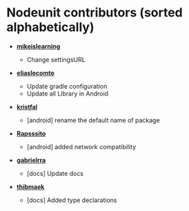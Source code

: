Nodeunit contributors (sorted alphabetically)
============================================

* **[mikeislearning](https://github.com/mikeislearning)**

  * Change settingsURL

* **[eliaslecomte](https://github.com/eliaslecomte)**

  * Update gradle configuration
  * Update all Library in Android

* **[kristfal](https://github.com/kristfal)**

  * [android] rename the default name of package

* **[Rapsssito](https://github.com/Rapsssito)**

  * [android] added network compatibility

* **[gabrielrra](https://github.com/gabrielrra)**

  * [docs] Update docs

* **[thibmaek](https://github.com/thibmaek)**

  * [docs] Added type declarations
